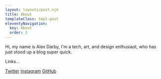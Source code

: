 ```yaml
---
layout: layouts/post.njk
title: About
templateClass: tmpl-post
eleventyNavigation:
  key: About
  order: 3
---
```


Hi, my name is Alex Darby, I'm a tech, art, and design enthusiast, who has just stood up a blog super quick.

Links...

[Twitter](https://twitter.com/alex_darby)
[Instagram](https://instagram.com/alex.darby)
[GitHub](https://github.com/AlexDarby)
